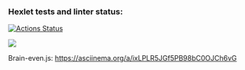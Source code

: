 ### Hexlet tests and linter status:
[![Actions Status](https://github.com/shelestova-a/js-starter-project-44/workflows/hexlet-check/badge.svg)](https://github.com/shelestova-a/js-starter-project-44/actions)

<a href="https://codeclimate.com/github/shelestova-a/js-starter-project-44/maintainability"><img src="https://api.codeclimate.com/v1/badges/82e3d687dba5196563bc/maintainability" /></a>

Brain-even.js:
https://asciinema.org/a/ixLPLR5JGf5PB98bC0OJCh6vG